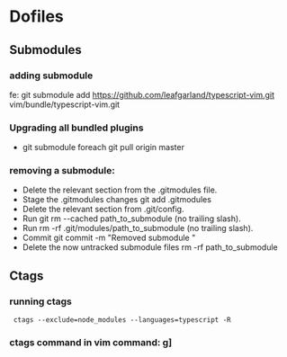 # Dofiles

## Submodules
### adding submodule
fe: git submodule add https://github.com/leafgarland/typescript-vim.git vim/bundle/typescript-vim.git
### Upgrading all bundled plugins
 * git submodule foreach git pull origin master



### removing a submodule:
 * Delete the relevant section from the .gitmodules file.
 * Stage the .gitmodules changes git add .gitmodules
 * Delete the relevant section from .git/config.
 * Run git rm --cached path_to_submodule (no trailing slash).
 * Run rm -rf .git/modules/path_to_submodule (no trailing slash).
 * Commit git commit -m "Removed submodule "
 * Delete the now untracked submodule files rm -rf path_to_submodule


 ## Ctags
 ### running ctags
	 ctags --exclude=node_modules --languages=typescript -R
 ### ctags command  in vim command: g]
